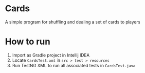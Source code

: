 # Cards
A simple program for shuffling and dealing a set of cards to players

# How to run
1. Import as Gradle project in Intellij IDEA
2. Locate `CardsTest.xml` in `src > test > resources`
3. Run TestNG XML to run all associated tests in `CardsTest.java`
